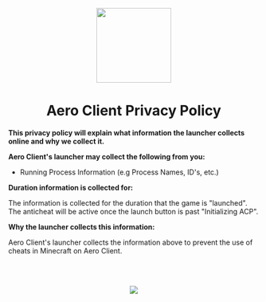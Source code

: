 <!DOCTYPE html>
<html>

<p align="center">
    <img src="https://i.imgur.com/e4Au1VM.png" width="150" height="150"/>
    <h1 align="center">Aero Client Privacy Policy</h1>
</p>

<strong>This privacy policy will explain what information the launcher collects online and why we collect it.</strong>

<strong>Aero Client's launcher may collect the following from you:</strong>

- Running Process Information (e.g Process Names, ID's, etc.)

<strong>Duration information is collected for:</strong>

<p>The information is collected for the duration that the game is "launched". The anticheat will be active once the launch button is past "Initializing ACP".</p>

<strong>Why the launcher collects this information:</strong>
<br>
<p>Aero Client's launcher collects the information above to prevent the use of cheats in Minecraft on Aero Client.<p>
<br>
<br>
<p align="center">
    <a href="https://github.com/Aero-Client/Terms-of-Service">
    <img src="https://raw.githubusercontent.com/Aero-Client/Aero-Client.github.io/master/button2.png">
    </a>
</p>

</html>
